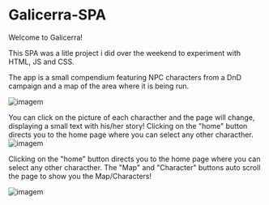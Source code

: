 # Galicerra-SPA

Welcome to Galicerra!

This SPA was a litle project i did over the weekend to experiment with HTML, JS and CSS.

The app is a small compendium featuring NPC characters from a DnD campaign and a map of the area where it is being run.<p>
![imagem](https://github.com/zepedro0901/Galicerra-SPA/assets/116742735/53fba743-40ee-49a0-8ebb-c2d823ef0ce9)

You can click on the picture of each characther and the page will change, displaying a small text with his/her story! Clicking on the "home" button directs you to the home page where you can select any other characther.
![imagem](https://github.com/zepedro0901/Galicerra-SPA/assets/116742735/e447d971-8699-4b67-b9b2-bda573700ba0)

Clicking on the "home" button directs you to the home page where you can select any other characther. The "Map" and "Character" buttons auto scroll the page to show you the Map/Characters! <p>
![imagem](https://github.com/zepedro0901/Galicerra-SPA/assets/116742735/8539f5e5-0eb9-4b59-88ff-8a2673b81ef2)

  
